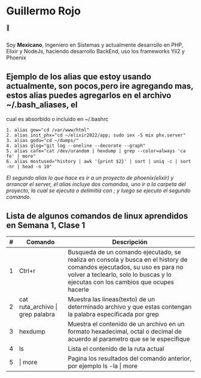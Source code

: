 # Guillermo Rojo

:runner:

## 
Soy **Mexicano**, Ingeniero en Sistemas y actualmente desarrollo en PHP, Elixir y NodeJs, haciendo desarrollo BackEnd, uso los frameworks Yii2 y Phoenix

## Ejemplo de los alias que estoy usando actualmente, son pocos,pero ire agregando mas, estos alias puedes agregarlos en el archivo ~/.bash_aliases, el 
cual es absorbido o incluido en ~/.bashrc

```
1. alias gow="cd /var/www/html"
2. alias init_phx="cd ~/elixir2022/app; sudo iex -S mix phx.server"
3. alias godu="cd ~/dumps/"
4. alias glog="git log --oneline --decorate --graph"
5. alias cafe="cat /dev/urandom | hexdump | grep --color=always 'ca fe' | more"
6. alias mostused="history | awk '{print $2}' | sort | uniq -c | sort -nr | head -n 10"
```

*El segundo alias lo que hace es ir a un proyecto de phoenix(elixir) y arrancar el server, el alias incluye dos comandos, uno ir a la carpeta del proyecto, la cual se ejecuta o delimitia con ; y luego se ejecuto el segundo comando.*

## Lista de algunos comandos de linux aprendidos en Semana 1, Clase 1

|#|Comando|Descripción|
|--|--- |--- |
|1| Ctrl+r           | Busqueda de un comando ejecutado, se realiza en consola y busca en el history de comandos ejecutados, su uso es para no volver a teclearlo, solo lo buscas y lo ejecutas con los cambios que ocupes hacerle
|2| cat ruta_archivo \| grep palabra          | Muestra las lineas(texto) de un determinado archivo y que estas contengan la palabra especificada por grep|
|3| hexdump               | Muestra el contenido de un archivo en un formato hexadecimal, octal o decimal de acuerdo al parametro que se le especifique|
|4| ls         | Lista el contenido de la ruta actual|
|5| \| more          | Pagina los resultados del comando anterior, por ejemplo ls -la \| more|
